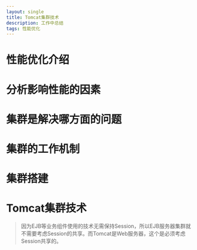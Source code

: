 ```yaml
---
layout: single
title: Tomcat集群技术
description: 工作中总结
tags: 性能优化
---
```


# 性能优化介绍

# 分析影响性能的因素

# 集群是解决哪方面的问题

# 集群的工作机制

# 集群搭建

# Tomcat集群技术
>因为EJB等业务组件使用的技术无需保持Session，所以EJB服务器集群就不需要考虑Session的共享。而Tomcat是Web服务器，这个是必须考虑Session共享的。


